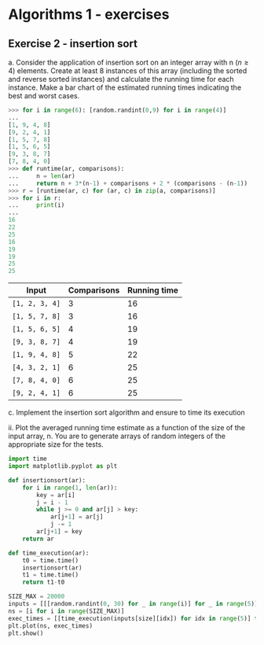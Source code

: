 # Algorithms 1 - exercises

## Exercise 2 - insertion sort

a. Consider the application of insertion sort on an integer array with n ($n \ge 4$) elements.
Create at least 8 instances of this array (including the sorted and reverse sorted instances)
and calculate the running time for each instance. Make a bar chart of the estimated
running times indicating the best and worst cases.

```python
>>> for i in range(6): [random.randint(0,9) for i in range(4)]
...
[1, 9, 4, 8]
[9, 2, 4, 1]
[1, 5, 7, 8]
[1, 5, 6, 5]
[9, 3, 8, 7]
[7, 8, 4, 0]
>>> def runtime(ar, comparisons):
...     n = len(ar)
...     return n + 3*(n-1) + comparisons + 2 * (comparisons - (n-1))
>>> r = [runtime(ar, c) for (ar, c) in zip(a, comparisons)]
>>> for i in r:
...     print(i)
...
16
22
25
16
19
19
25
25
```

| Input          | Comparisons | Running time |
|----------------|-------------|--------------|
| `[1, 2, 3, 4]` | 3           | 16           |
| `[1, 5, 7, 8]` | 3           | 16           |
| `[1, 5, 6, 5]` | 4           | 19           |
| `[9, 3, 8, 7]` | 4           | 19           |
| `[1, 9, 4, 8]` | 5           | 22           |
| `[4, 3, 2, 1]` | 6           | 25           |
| `[7, 8, 4, 0]` | 6           | 25           |
| `[9, 2, 4, 1]` | 6           | 25           |

c. Implement the insertion sort algorithm and ensure to time its execution

ii. Plot the averaged running time estimate as a function of the size of the input
array, n. You are to generate arrays of random integers of the appropriate size for
the tests.

```python
import time
import matplotlib.pyplot as plt

def insertionsort(ar):
    for i in range(1, len(ar)):
        key = ar[i]
        j = i - 1
        while j >= 0 and ar[j] > key:
            ar[j+1] = ar[j]
            j -= 1
        ar[j+1] = key
    return ar

def time_execution(ar):
    t0 = time.time()
    insertionsort(ar)
    t1 = time.time()
    return t1-t0

SIZE_MAX = 20000
inputs = [[[random.randint(0, 30) for _ in range(i)] for _ in range(5)] for i in range(SIZE_MAX)]
ns = [i for i in range(SIZE_MAX)]
exec_times = [[time_execution(inputs[size][idx]) for idx in range(5)] for size in range(SIZE_MAX)]
plt.plot(ns, exec_times)
plt.show()
```
